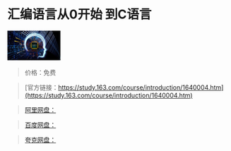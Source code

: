 # 汇编语言从0开始 到C语言

![img](../../../assets/study163/free/4874865121752357485.jpg)

> 价格：免费

> [官方链接：https://study.163.com/course/introduction/1640004.htm](https://study.163.com/course/introduction/1640004.htm)

> [阿里网盘：]()

> [百度网盘：]()

> [夸克网盘：]()

